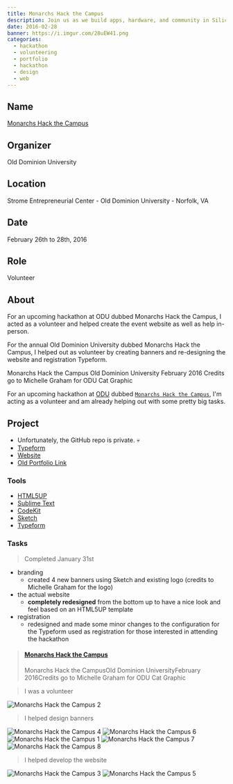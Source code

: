 ```yaml
---
title: Monarchs Hack the Campus
description: Join us as we build apps, hardware, and community in Silicon Harbor. Yeah, we’ll be hacking for 36 hours straight, but we’ll take a chill pill or two. And whether you’re a seasoned veteran or just getting started, we’ve got your back​ every step of the way.
date: 2016-02-28
banner: https://i.imgur.com/28uEW41.png
categories:
  - hackathon
  - volunteering
  - portfolio
  - hackathon
  - design
  - web
---
```


## Name

[Monarchs Hack the Campus](//www.cs.odu.edu/~acm/hackathon/)

## Organizer

Old Dominion University

## Location

Strome Entrepreneurial Center - Old Dominion University - Norfolk, VA

## Date

February 26th to 28th, 2016

## Role

Volunteer

## About

For an upcoming hackathon at ODU dubbed Monarchs Hack the Campus, I acted as a volunteer and helped create the event website as well as help in-person.

For the annual Old Dominion University dubbed Monarchs Hack the Campus, I helped out as volunteer by creating banners and re-designing the website and registration Typeform.

Monarchs Hack the Campus Old Dominion University February 2016 Credits go to Michelle Graham for ODU Cat Graphic

For an upcoming hackathon at [ODU](//odu.edu) dubbed [`Monarchs Hack the Campus`](//www.cs.odu.edu/~acm/hackathon/), I'm acting as a volunteer and am already helping out with some pretty big tasks.

## Project

* Unfortunately, the GitHub repo is private. 💀️
* [Typeform](https://mhtc-spring-2016.typeform.com/to/RXB7sy)
* [Website](https://www.cs.odu.edu/~acm/hackathon/)
* [Old Portfolio Link](https://fvcproductions.com/portfolio/monarchs-hack-the-campus/)

### Tools

* [HTML5UP](//html5up.net)
* [Sublime Text](//github.com/fvcproductions/Sublime)
* [CodeKit](//incident57.com/codekit/)
* [Sketch](//www.sketchapp.com/)
* [Typeform](//typeform.com)

### Tasks

> Completed January 31st

* branding
  * created 4 new banners using Sketch and existing logo (credits to Michelle Graham for the logo)
* the actual website
  * **completely redesigned** from the bottom up to have a nice look and feel based on an HTML5UP template
* registration
  * redesigned and made some minor changes to the configuration for the Typeform used as registration for those interested in attending the hackathon

<blockquote class="embedly-card"><h4><a href="https://www.behance.net/gallery/35755853/Monarchs-Hack-the-Campus">Monarchs Hack the Campus</a></h4><p>Monarchs Hack the CampusOld Dominion UniversityFebruary 2016Credits go to Michelle Graham for ODU Cat Graphic</p></blockquote>
<script async src="//cdn.embedly.com/widgets/platform.js" charset="UTF-8"></script>

> I was a volunteer

![Monarchs Hack the Campus 2](https://i.imgur.com/8jb1rPx.jpg)

> I helped design banners

![Monarchs Hack the Campus 4](https://i.imgur.com/mJ7l1lR.png)
![Monarchs Hack the Campus 6](https://i.imgur.com/8HQxmXg.png)
![Monarchs Hack the Campus 1](https://i.imgur.com/f38bLrA.png)
![Monarchs Hack the Campus 7](https://i.imgur.com/28uEW41.png)
![Monarchs Hack the Campus 8](https://i.imgur.com/p0YWjxt.png)

> I helped develop the website

![Monarchs Hack the Campus 3](https://i.imgur.com/jU6Zfpz.png)
![Monarchs Hack the Campus 5](https://i.imgur.com/P1jZQb4.png)
